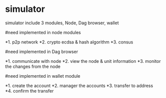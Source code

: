 # simulator

simulator include 3 modules,  Node, Dag browser, wallet



#need implemented in node modules

*1. p2p network
*2. crypto ecdsa & hash algorithm
*3. consus

#need implemented in Dag browser

*1. communicate with node
*2. view the node & unit information
*3. monitor the changes from the node

#need implemented in wallet module

*1. create the account
*2. manager the accounts
*3. transfer to address
*4. confirm the transfer

